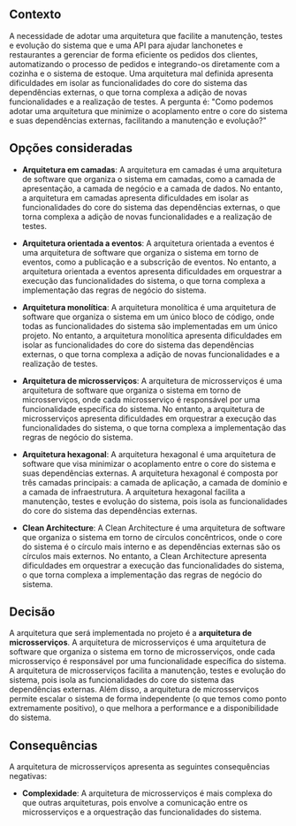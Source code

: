 ## Contexto

A necessidade de adotar uma arquitetura que facilite a manutenção, testes e evolução do sistema que e uma API para ajudar lanchonetes e restaurantes a gerenciar de forma eficiente os pedidos dos clientes, automatizando o processo de pedidos e integrando-os diretamente com a cozinha e o sistema de estoque. Uma arquitetura mal definida apresenta dificuldades em isolar as funcionalidades do core do sistema das dependências externas, o que torna complexa a adição de novas funcionalidades e a realização de testes. A pergunta é: "Como podemos adotar uma arquitetura que minimize o acoplamento entre o core do sistema e suas dependências externas, facilitando a manutenção e evolução?"

## Opções consideradas

- **Arquitetura em camadas**: A arquitetura em camadas é uma arquitetura de software que organiza o sistema em camadas, como a camada de apresentação, a camada de negócio e a camada de dados. No entanto, a arquitetura em camadas apresenta dificuldades em isolar as funcionalidades do core do sistema das dependências externas, o que torna complexa a adição de novas funcionalidades e a realização de testes.

- **Arquitetura orientada a eventos**: A arquitetura orientada a eventos é uma arquitetura de software que organiza o sistema em torno de eventos, como a publicação e a subscrição de eventos. No entanto, a arquitetura orientada a eventos apresenta dificuldades em orquestrar a execução das funcionalidades do sistema, o que torna complexa a implementação das regras de negócio do sistema.

- **Arquitetura monolítica**: A arquitetura monolítica é uma arquitetura de software que organiza o sistema em um único bloco de código, onde todas as funcionalidades do sistema são implementadas em um único projeto. No entanto, a arquitetura monolítica apresenta dificuldades em isolar as funcionalidades do core do sistema das dependências externas, o que torna complexa a adição de novas funcionalidades e a realização de testes.

- **Arquitetura de microsserviços**: A arquitetura de microsserviços é uma arquitetura de software que organiza o sistema em torno de microsserviços, onde cada microsserviço é responsável por uma funcionalidade específica do sistema. No entanto, a arquitetura de microsserviços apresenta dificuldades em orquestrar a execução das funcionalidades do sistema, o que torna complexa a implementação das regras de negócio do sistema.

- **Arquitetura hexagonal**: A arquitetura hexagonal é uma arquitetura de software que visa minimizar o acoplamento entre o core do sistema e suas dependências externas. A arquitetura hexagonal é composta por três camadas principais: a camada de aplicação, a camada de domínio e a camada de infraestrutura. A arquitetura hexagonal facilita a manutenção, testes e evolução do sistema, pois isola as funcionalidades do core do sistema das dependências externas.

- **Clean Architecture**: A Clean Architecture é uma arquitetura de software que organiza o sistema em torno de círculos concêntricos, onde o core do sistema é o círculo mais interno e as dependências externas são os círculos mais externos. No entanto, a Clean Architecture apresenta dificuldades em orquestrar a execução das funcionalidades do sistema, o que torna complexa a implementação das regras de negócio do sistema.

## Decisão

A arquitetura que será implementada no projeto é a **arquitetura de microsserviços**. A arquitetura de microsserviços é uma arquitetura de software que organiza o sistema em torno de microsserviços, onde cada microsserviço é responsável por uma funcionalidade específica do sistema. A arquitetura de microsserviços facilita a manutenção, testes e evolução do sistema, pois isola as funcionalidades do core do sistema das dependências externas. Além disso, a arquitetura de microsserviços permite escalar o sistema de forma independente (o que temos como ponto extremamente positivo), o que melhora a performance e a disponibilidade do sistema.

## Consequências

A arquitetura de microsserviços apresenta as seguintes consequências negativas:

- **Complexidade**: A arquitetura de microsserviços é mais complexa do que outras arquiteturas, pois envolve a comunicação entre os microsserviços e a orquestração das funcionalidades do sistema.
